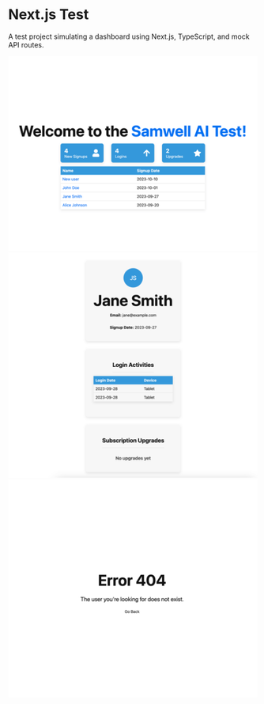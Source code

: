 # Next.js Test

A test project simulating a dashboard using Next.js, TypeScript, and mock API routes.

<img src="./public/homepage.png" alt="homepage" width="600px" />
<img src="./public/userpage.png" alt="homepage" width="600px" />
<img src="./public/error.png" alt="homepage" width="600px" />

